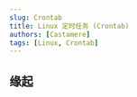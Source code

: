 ```yaml
---
slug: Crontab
title: Linux 定时任务 (Crontab)
authors: [Castamere]
tags: [Linux, Crontab]
---
```


## 缘起
